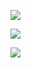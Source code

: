 ![](https://github-readme-stats.vercel.app/api?username=HHUUYYLLEE&show_icons=true&theme=react&custom_title=Lê%20Bá%20Huy%27s%20Github%20Stats&bg_color=30,0F172A,581C87,0F172A,0F172A,581C87,0F172A,0F172A,0F172A&ring_color=00ff00&include_all_commits=true&icon_color=00ff00&hide_border=true)

![](https://github-readme-stats.vercel.app/api?username=HHUUYYLLEE&theme=merko&show_icons=true&hide_border=true&count_private=true)

![](https://github-readme-streak-stats.herokuapp.com/?user=HHUUYYLLEE&theme=merko&hide_border=true)
